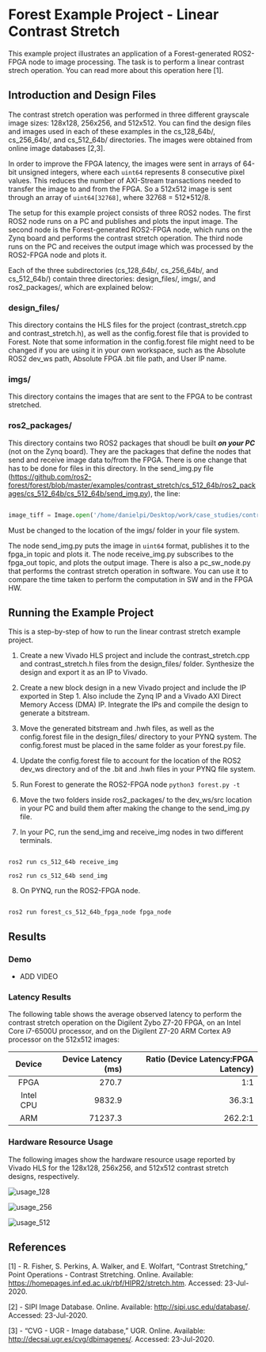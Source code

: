 # Forest Example Project - Linear Contrast Stretch

This example project illustrates an application of a Forest-generated ROS2-FPGA node to image processing. The task is to perform a linear contrast strech operation. You can read more about this operation here [1].

## Introduction and Design Files

The contrast stretch operation was performed in three different grayscale image sizes: 128x128, 256x256, and 512x512. You can find the design files and images used in each of these examples in the cs_128_64b/, cs_256_64b/, and cs_512_64b/ directories. The images were obtained from online image databases [2,3].

In order to improve the FPGA latency, the images were sent in arrays of 64-bit unsigned integers, where each `uint64` represents 8 consecutive pixel values. This reduces the number of AXI-Stream transactions needed to transfer the image to and from the FPGA. So a 512x512 image is sent through an array of `uint64[32768]`, where 32768 = 512\*512\/8.

The setup for this example project consists of three ROS2 nodes. The first ROS2 node runs on a PC and publishes and plots the input image. The second node is the Forest-generated ROS2-FPGA node, which runs on the Zynq board and performs the contrast stretch operation. The third node runs on the PC and receives the output image which was processed by the ROS2-FPGA node and plots it.

Each of the three subdirectories (cs_128_64b/, cs_256_64b/, and cs_512_64b/) contain three directories: design_files/, imgs/, and ros2_packages/, which are explained below:

### design_files/

This directory contains the HLS files for the project (contrast_stretch.cpp and contrast_stretch.h), as well as the config.forest file that is provided to Forest. Note that some information in the config.forest file might need to be changed if you are using it in your own workspace, such as the Absolute ROS2 dev_ws path, Absolute FPGA .bit file path, and User IP name. 

### imgs/

This directory contains the images that are sent to the FPGA to be contrast stretched.

### ros2_packages/

This directory contains two ROS2 packages that shoudl be built ***on your PC*** (not on the Zynq board). They are the packages that define the nodes that send and receive image data to/from the FPGA. There is one change that has to be done for files in this directory. In the send_img.py file (https://github.com/ros2-forest/forest/blob/master/examples/contrast_stretch/cs_512_64b/ros2_packages/cs_512_64b/cs_512_64b/send_img.py), the line:

```Python

image_tiff = Image.open('/home/danielpi/Desktop/work/case_studies/contrast/imgs/test/512/' + self.images[self.i])

```

Must be changed to the location of the imgs/ folder in your file system.

The node send_img.py puts the image in `uint64` format, publishes it to the fpga_in topic and plots it. The node receive_img.py subscribes to the fpga_out topic, and plots the output image. There is also a pc_sw_node.py that performs the contrast stretch operation in software. You can use it to compare the time taken to perform the computation in SW and in the FPGA HW.

## Running the Example Project

This is a step-by-step of how to run the linear contrast stretch example project.

1. Create a new Vivado HLS project and include the contrast_stretch.cpp and contrast_stretch.h files from the design_files/ folder. Synthesize the design and export it as an IP to Vivado.

2. Create a new block design in a new Vivado project and include the IP exported in Step 1. Also include the Zynq IP and a Vivado AXI Direct Memory Access (DMA) IP. Integrate the IPs and compile the design to generate a bitstream.

3. Move the generated bitstream and .hwh files, as well as the config.forest file in the design_files/ directory to your PYNQ system. The config.forest must be placed in the same folder as your forest.py file.

4. Update the config.forest file to account for the location of the ROS2 dev_ws directory and of the .bit and .hwh files in your PYNQ file system.

5. Run Forest to generate the ROS2-FPGA node `python3 forest.py -t`

6. Move the two folders inside ros2_packages/ to the dev_ws/src location in your PC and build them after making the change to the send_img.py file.

7. In your PC, run the send_img and receive_img nodes in two different terminals.

```

ros2 run cs_512_64b receive_img

ros2 run cs_512_64b send_img

```

8. On PYNQ, run the ROS2-FPGA node.

```

ros2 run forest_cs_512_64b_fpga_node fpga_node

```

## Results

### Demo

- ADD VIDEO

### Latency Results

The following table shows the average observed latency to perform the contrast stretch operation on the Digilent Zybo Z7-20 FPGA, 
on an Intel Core i7-6500U processor, and on the Digilent Z7-20 ARM Cortex A9 processor on the 512x512 images:

| Device | Device Latency (ms) | Ratio (Device Latency:FPGA Latency) |
| :---:         |     ---:      |          ---: |
| FPGA   | 270.7     | 1:1    |
| Intel CPU     | 9832.9      | 36.3:1      |
| ARM     | 71237.3      | 262.2:1      |

### Hardware Resource Usage

The following images show the hardware resource usage reported by Vivado HLS for the 128x128, 256x256, and 512x512 contrast stretch designs, respectively.

![usage_128](https://github.com/ros2-forest/forest/blob/master/examples/contrast_stretch/cs_128_64b_usage.png)

![usage_256](https://github.com/ros2-forest/forest/blob/master/examples/contrast_stretch/cs_256_64b_usage.png)

![usage_512](https://github.com/ros2-forest/forest/blob/master/examples/contrast_stretch/cs_512_64b_usage.png)

## References

[1] - R. Fisher, S. Perkins, A. Walker, and E. Wolfart, “Contrast Stretching,” Point Operations - Contrast Stretching. Online. Available: https://homepages.inf.ed.ac.uk/rbf/HIPR2/stretch.htm. Accessed: 23-Jul-2020.

[2] - SIPI Image Database. Online. Available: http://sipi.usc.edu/database/. Accessed: 23-Jul-2020.

[3] - “CVG - UGR - Image database,” UGR. Online. Available: http://decsai.ugr.es/cvg/dbimagenes/. Accessed: 23-Jul-2020.
